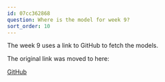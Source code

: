 ```yaml
---
id: 07cc362868
question: Where is the model for week 9?
sort_order: 10
---
```


The week 9 uses a link to GitHub to fetch the models.

The original link was moved to here:

[GitHub](https://github.com/DataTalksClub/machine-learning-zoomcamp/releases)